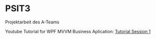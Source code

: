 PSIT3
=====

Projektarbeit des A-Teams


Youtube Tutorial for WPF MVVM Business Aplication:
[Tutorial Session 1](https://www.youtube.com/watch?v=EpGvqVtSYjs&index=2&list=LLHX9ERCGqx-Sl0zcuViaudg)

